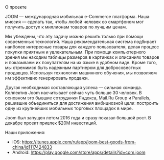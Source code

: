 О проекте

JOOM — международная мобильная e-Commerce платформа. Наша миссия — сделать так, чтобы любой человек со смартфоном мог получить доступ к миллионам товаров по лучшим ценам.

Мы убеждены, что эту задачу можно решить только при помощи современных технологий. Наша рекомендательная система подбирает наиболее интересные товары для каждого пользователя, делая процесс покупки приятным и увлекательным. При помощи компьютерного зрения мы находим таблицы размеров в картинках и описаниях товаров и показываем их покупателям на их языке в удобном виде. Кроме того, мы стремимся быть надежным партнером для добросовестных продавцов. Используя технологии машинного обучения, мы позволяем им эффективно генерировать продажи.

Другая необходимая составляющая успеха — сильная команда. Коллектив Joom насчитывает сейчас чуть больше 30 человек. В основном это бывшие сотрудники Яндекса, Mail.Ru Group и Parallels, решившие объединиться для достижения амбициозной цели: построить одну из крупнейших мобильных торговых площадок в мире.

Joom был запущен летом 2016 года и сразу показал большой рост. В декабре проект привлек $20M инвестиций.

Наши приложения:
* iOS: https://itunes.apple.com/ru/app/joom-best-goods-from-china/id1117424833
* Android: https://play.google.com/store/apps/details?id=com.joom
